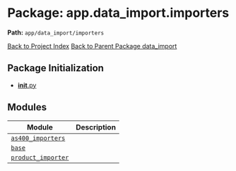 # Package: app.data_import.importers

**Path:** `app/data_import/importers`

[Back to Project Index](../../../../index.md)
[Back to Parent Package data_import](../index.md)

## Package Initialization
- [__init__.py](init.md)

## Modules

| Module | Description |
| --- | --- |
| [`as400_importers`](as400_importers.md) |  |
| [`base`](base.md) |  |
| [`product_importer`](product_importer.md) |  |
